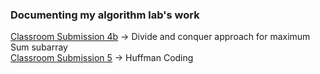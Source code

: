 ### Documenting my algorithm lab's work

[Classroom Submission 4b](231081067-classroomSubmission4b/implementation) -> Divide and conquer approach for maximum Sum subarray<br>
[Classroom Submission 5](231081067_classroomSubmission5/implementation) -> Huffman Coding
